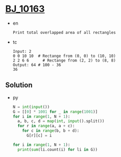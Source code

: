 # [BJ_10163](https://acmicpc.net/problem/10163)

* en

  ```en
  Print total overlapped area of all rectangles
  ```

* tc

  ```tc
  Input: 2
  0 0 10 10  # Rectange from (0, 0) to (10, 10)
  2 2 6 6      # Rectange from (2, 2) to (8, 8)
  Output: 64 # 100 - 36
  36
  ```

## Solution

* py

  ```py
  N = int(input())
  G = [[0] * 1001 for _ in range(1001)]
  for i in range(1, N + 1):
    a, b, c, d = map(int, input().split())
    for r in range(a, a + c):
      for c in range(b, b + d):
        G[r][c] = i

  for i in range(1, N + 1):
    print(sum(li.count(i) for li in G))
  ```
